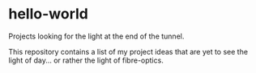 # hello-world
Projects looking for the light at the end of the tunnel.

This repository contains a list of my project ideas that are yet to see the light of day... or rather the light of fibre-optics.

